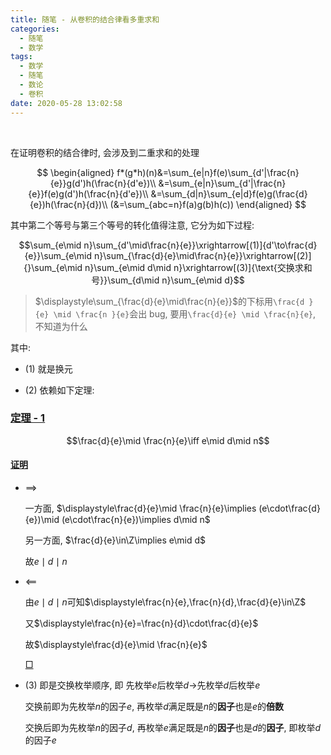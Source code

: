 ```yaml
---
title: 随笔 - 从卷积的结合律看多重求和
categories:
  - 随笔
  - 数学
tags:
  - 数学
  - 随笔
  - 数论
  - 卷积
date: 2020-05-28 13:02:58
---
```


$\;$

<!-- more -->

在证明卷积的结合律时, 会涉及到二重求和的处理

$$
\begin{aligned}
  f*(g*h)(n)&=\sum_{e|n}f(e)\sum_{d'|\frac{n}{e}}g(d')h(\frac{n}{d'e})\\
  &=\sum_{e|n}\sum_{d'|\frac{n}{e}}f(e)g(d')h(\frac{n}{d'e})\\
  &=\sum_{d|n}\sum_{e|d}f(e)g(\frac{d}{e})h(\frac{n}{d})\\
  (&=\sum_{abc=n}f(a)g(b)h(c))
\end{aligned}
$$

其中第二个等号与第三个等号的转化值得注意, 它分为如下过程:

$$\sum_{e\mid n}\sum_{d'\mid\frac{n}{e}}\xrightarrow[(1)]{d'\to\frac{d}{e}}\sum_{e\mid n}\sum_{\frac{d}{e}\mid\frac{n}{e}}\xrightarrow[(2)]{}\sum_{e\mid n}\sum_{e\mid d\mid n}\xrightarrow[(3)]{\text{交换求和号}}\sum_{d\mid n}\sum_{e\mid d}$$

> $\displaystyle\sum_{\frac{d}{e}\mid\frac{n}{e}}$的下标用`\frac{d }{e} \mid \frac{n }{e}`会出 bug, 要用`\frac{d}{e} \mid \frac{n}{e}`, 不知道为什么

其中:

- (1) 就是换元

- (2) 依赖如下定理:

### <a href="#end-t-1" id="t-1">定理 - 1</a>

$$\frac{d}{e}\mid \frac{n}{e}\iff e\mid d\mid n$$

#### <a href="#t-1" id="p-t-1">证明</a>

- $\implies$

  一方面, $\displaystyle\frac{d}{e}\mid \frac{n}{e}\implies (e\cdot\frac{d}{e})\mid (e\cdot\frac{n}{e})\implies d\mid n$

  另一方面, $\frac{d}{e}\in\Z\implies e\mid d$

  故$e\mid d\mid n$

- $\impliedby$

  由$e\mid d\mid n$可知$\displaystyle\frac{n}{e},\frac{n}{d},\frac{d}{e}\in\Z$

  又$\displaystyle\frac{n}{e}=\frac{n}{d}\cdot\frac{d}{e}$

  故$\displaystyle\frac{d}{e}\mid \frac{n}{e}$

  <a href="#p-t-1" id="end-t-1">$\Box$</a>

- (3) 即是交换枚举顺序, 即 先枚举$e$后枚举$d\longrightarrow$先枚举$d$后枚举$e$

  交换前即为先枚举$n$的因子$e$, 再枚举$d$满足既是$n$的**因子**也是$e$的**倍数**

  交换后即为先枚举$n$的因子$d$, 再枚举$e$满足既是$n$的**因子**也是$d$的**因子**, 即枚举$d$的因子$e$
